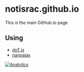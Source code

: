 # notisrac.github.io
This is the main GitHub.io page

## Using
 * [doT.js](https://github.com/olado/doT)
 * [nanoajax](https://github.com/yanatan16/nanoajax)


 [![Analytics](https://ga-beacon.appspot.com/UA-122950438-1/notisrac_github_io)](https://github.com/igrigorik/ga-beacon)